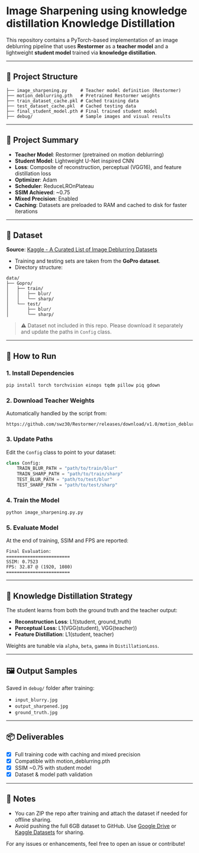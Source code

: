 # Image Sharpening using knowledge distillation Knowledge Distillation

This repository contains a PyTorch-based implementation of an image deblurring pipeline that uses **Restormer** as a **teacher model** and a lightweight **student model** trained via **knowledge distillation**.

---

## 📁 Project Structure

```
├── image_sharpening.py     # Teacher model definition (Restormer)
├── motion_deblurring.pth   # Pretrained Restormer weights
├── train_dataset_cache.pkl # Cached training data
├── test_dataset_cache.pkl  # Cached testing data
├── final_student_model.pth # Final trained student model
├── debug/                  # Sample images and visual results
```

---

## 📌 Project Summary

* **Teacher Model**: Restormer (pretrained on motion deblurring)
* **Student Model**: Lightweight U-Net inspired CNN
* **Loss**: Composite of reconstruction, perceptual (VGG16), and feature distillation loss
* **Optimizer**: Adam
* **Scheduler**: ReduceLROnPlateau
* **SSIM Achieved**: \~0.75
* **Mixed Precision**: Enabled
* **Caching**: Datasets are preloaded to RAM and cached to disk for faster iterations

---

## 📂 Dataset

**Source**: [Kaggle - A Curated List of Image Deblurring Datasets](https://www.kaggle.com/datasets/jishnuparayilshibu/a-curated-list-of-image-deblurring-datasets/code)

* Training and testing sets are taken from the **GoPro dataset**.
* Directory structure:

```
data/
├── Gopro/
│   ├── train/
│   │   ├── blur/
│   │   └── sharp/
│   └── test/
│       ├── blur/
│       └── sharp/
```

> ⚠️ Dataset not included in this repo. Please download it separately and update the paths in `Config` class.

---

## 🚀 How to Run

### 1. Install Dependencies

```bash
pip install torch torchvision einops tqdm pillow piq gdown
```

### 2. Download Teacher Weights

Automatically handled by the script from:

```
https://github.com/swz30/Restormer/releases/download/v1.0/motion_deblurring.pth
```

### 3. Update Paths

Edit the `Config` class to point to your dataset:

```python
class Config:
    TRAIN_BLUR_PATH = "path/to/train/blur"
    TRAIN_SHARP_PATH = "path/to/train/sharp"
    TEST_BLUR_PATH = "path/to/test/blur"
    TEST_SHARP_PATH = "path/to/test/sharp"
```

### 4. Train the Model

```bash
python image_sharpening.py.py
```

### 5. Evaluate Model

At the end of training, SSIM and FPS are reported:

```
Final Evaluation:
========================
SSIM: 0.7523
FPS: 32.87 @ (1920, 1080)
========================
```

---

## 🧠 Knowledge Distillation Strategy

The student learns from both the ground truth and the teacher output:

* **Reconstruction Loss**: L1(student, ground\_truth)
* **Perceptual Loss**: L1(VGG(student), VGG(teacher))
* **Feature Distillation**: L1(student, teacher)

Weights are tunable via `alpha`, `beta`, `gamma` in `DistillationLoss`.

---

## 🖼️ Output Samples

Saved in `debug/` folder after training:

* `input_blurry.jpg`
* `output_sharpened.jpg`
* `ground_truth.jpg`

---

## 📦 Deliverables

* [x] Full training code with caching and mixed precision
* [x] Compatible with motion\_deblurring.pth
* [x] SSIM \~0.75 with student model
* [x] Dataset & model path validation

---

## 🏁 Notes

* You can ZIP the repo after training and attach the dataset if needed for offline sharing.
* Avoid pushing the full 6GB dataset to GitHub. Use [Google Drive](https://drive.google.com/) or [Kaggle Datasets](https://www.kaggle.com/datasets) for sharing.

For any issues or enhancements, feel free to open an issue or contribute!
